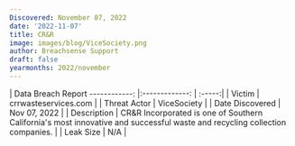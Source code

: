 ```yaml
---
Discovered: November 07, 2022
date: '2022-11-07'
title: CR&R
image: images/blog/ViceSociety.png
author: Breachsense Support
draft: false
yearmonths: 2022/november
---
```



| Data Breach Report
------------:     |:-------------:    | :-----:|
| Victim      | crrwasteservices.com      | 
| Threat Actor      | ViceSociety      | 
| Date Discovered      | Nov 07, 2022      | 
| Description      | CR&R Incorporated is one of Southern California's most innovative and successful waste and recycling collection companies.      | 
| Leak Size      | N/A      | 

